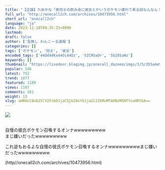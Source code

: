 ```yaml
---
title: "【正論】たぬかな「男同士の飲み会に彼女とかいうポケモン連れて来る奴なんなん？」 "
full_url: "http://onecall2ch.com/archives/10473956.html"
short_url: "onecall2ch"
language: "ja"
date: 2023-11-18T00:35:23+0900
lastmod: 
draft: false
author: ['名無し わんこーる速報']
categories: []
tags: ['ポケモン', '同士', '彼女']
encoded_tags: ['44Od44Kx44Oi44Oz', '5ZCM5aOr', '5b285aWz']
keywords: []
thumbnail: "https://livedoor.blogimg.jp/onecall_dazeee/imgs/3/5/355a4e93-s.jpg"
popular: 546
latest: 752
trend: 1077
featured: 1189
views: 1187
comments: 161
weight: 13
slug: aHR0cC8vb25lY2FsbDJjaC5jb20vYXJjaGl2ZXMvMTA0NzM5NTYuaHRtbA==
---
```


![](https://livedoor.blogimg.jp/onecall_dazeee/imgs/3/5/355a4e93-s.jpg)

<span><br>自慢の彼氏ポケモン召喚するオンナwwwwwwwww<br>まじ嫌いだったwwwwwwwww <a></a><p>これ逆もおるよな自慢の彼氏ポケモン召喚するオンナwwwwwwwwwまじ嫌いだったwwwwwwwww <a target='_blank' href='https//t.co/y41F4c2MAE'></a> </p></span>

(http//onecall2ch.com/archives/10473956.html)
